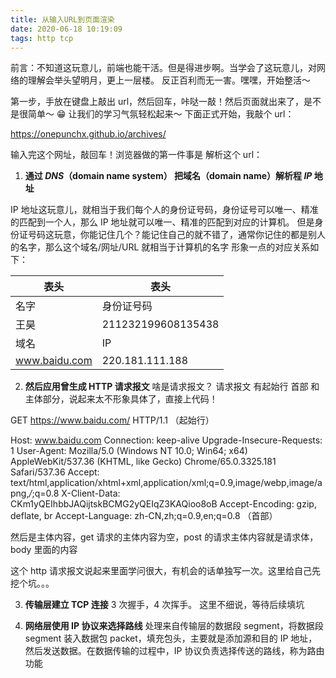 ```yaml
---
title: 从输入URL到页面渲染
date: 2020-06-18 10:19:09
tags: http tcp
---
```


前言：不知道这玩意儿，前端也能干活。但是得进步啊。当学会了这玩意儿，对网络的理解会举头望明月，更上一层楼。
反正百利而无一害。嘿嘿，开始整活～

第一步，手放在键盘上敲出 url，然后回车，咔哒一敲！然后页面就出来了，是不是很简单～ 😁
让我们的学习气氛轻松起来～ 下面正式开始，我敲个 url：

https://onepunchx.github.io/archives/

输入完这个网址，敲回车！浏览器做的第一件事是 解析这个 url：

1. **通过 _DNS_（domain name system） 把域名（domain name）解析程 _IP_ 地址**

IP 地址这玩意儿，就相当于我们每个人的身份证号码，身份证号可以唯一、精准的匹配到一个人，那么 IP 地址就可以唯一、精准的匹配到对应的计算机。
但是身份证号码这玩意，你能记住几个？能记住自己的就不错了，通常你记住的都是别人的名字，那么这个域名/网址/URL 就相当于计算机的名字
形象一点的对应关系如下：

| 表头          | 表头               |
| ------------- | ------------------ |
| 名字          | 身份证号码         |
| 王昊          | 211232199608135438 |
| 域名          | IP                 |
| www.baidu.com | 220.181.111.188    |

2. **然后应用曾生成 HTTP 请求报文**
   啥是请求报文？
   请求报文 有起始行 首部 和 主体部分，说起来太不形象具体了，直接上代码！

GET https://www.baidu.com/ HTTP/1.1 （起始行）

Host: www.baidu.com
Connection: keep-alive
Upgrade-Insecure-Requests: 1
User-Agent: Mozilla/5.0 (Windows NT 10.0; Win64; x64) AppleWebKit/537.36 (KHTML, like Gecko) Chrome/65.0.3325.181 Safari/537.36
Accept: text/html,application/xhtml+xml,application/xml;q=0.9,image/webp,image/apng,_/_;q=0.8
X-Client-Data: CKm1yQEIhbbJAQijtskBCMG2yQEIqZ3KAQioo8oB
Accept-Encoding: gzip, deflate, br
Accept-Language: zh-CN,zh;q=0.9,en;q=0.8
（首部）

然后是主体内容，get 请求的主体内容为空，post 的请求主体内容就是请求体，body 里面的内容

这个 http 请求报文说起来里面学问很大，有机会的话单独写一次。这里给自己先挖个坑。。。

3. **传输层建立 TCP 连接**
   3 次握手，4 次挥手。
   这里不细说，等待后续填坑

4. **网络层使用 IP 协议来选择路线**
   处理来自传输层的数据段 segment，将数据段 segment 装入数据包 packet，填充包头，主要就是添加源和目的 IP 地址，然后发送数据。在数据传输的过程中，IP 协议负责选择传送的路线，称为路由功能
